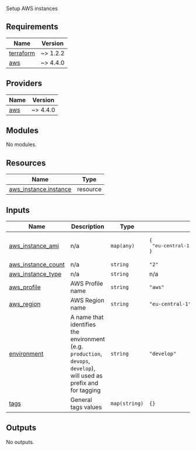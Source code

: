 Setup AWS instances

## Requirements

| Name | Version |
|------|---------|
| <a name="requirement_terraform"></a> [terraform](#requirement\_terraform) | ~> 1.2.2 |
| <a name="requirement_aws"></a> [aws](#requirement\_aws) | ~> 4.4.0 |

## Providers

| Name | Version |
|------|---------|
| <a name="provider_aws"></a> [aws](#provider\_aws) | ~> 4.4.0 |

## Modules

No modules.

## Resources

| Name | Type |
|------|------|
| [aws_instance.instance](https://registry.terraform.io/providers/hashicorp/aws/latest/docs/resources/instance) | resource |

## Inputs

| Name | Description | Type | Default | Required |
|------|-------------|------|---------|:--------:|
| <a name="input_aws_instance_ami"></a> [aws\_instance\_ami](#input\_aws\_instance\_ami) | n/a | `map(any)` | <pre>{<br>  "eu-central-1": "ami-0caef02b518350c8b"<br>}</pre> | no |
| <a name="input_aws_instance_count"></a> [aws\_instance\_count](#input\_aws\_instance\_count) | n/a | `string` | `"2"` | no |
| <a name="input_aws_instance_type"></a> [aws\_instance\_type](#input\_aws\_instance\_type) | n/a | `string` | n/a | yes |
| <a name="input_aws_profile"></a> [aws\_profile](#input\_aws\_profile) | AWS Profile name | `string` | `"aws"` | no |
| <a name="input_aws_region"></a> [aws\_region](#input\_aws\_region) | AWS Region name | `string` | `"eu-central-1"` | no |
| <a name="input_environment"></a> [environment](#input\_environment) | A name that identifies the environment (e.g. `production`, `devops`, `develop`), will used as prefix and for tagging | `string` | `"develop"` | no |
| <a name="input_tags"></a> [tags](#input\_tags) | General tags values | `map(string)` | `{}` | no |

## Outputs

No outputs.
